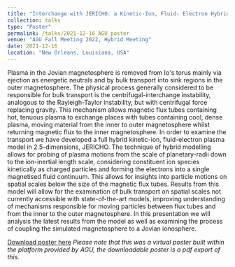 ```yaml
---
title: "Interchange with JERICHO: a Kinetic-Ion, Fluid- Electron Hybrid Plasma Model"
collection: talks
type: "Poster"
permalink: /talks/2021-12-16_AGU_poster
venue: "AGU Fall Meeting 2022, Hybrid Meeting"
date: 2021-12-16
location: "New Orleans, Louisiana, USA"
---
```


 Plasma in the Jovian magnetosphere is removed from Io's torus mainly via ejection as energetic neutrals and by bulk transport into sink regions in the outer magnetosphere. The physical process generally considered to be responsible for bulk transport is the centrifugal-interchange instability, analogous to the Rayleigh-Taylor instability, but with centrifugal force replacing gravity. This mechanism allows magnetic flux tubes containing hot, tenuous plasma to exchange places with tubes containing cool, dense plasma, moving material from the inner to outer magnetosphere whilst returning magnetic flux to the inner magnetosphere. In order to examine the transport we have developed a full hybrid kinetic-ion, fluid-electron plasma model in 2.5-dimensions, JERICHO. The technique of hybrid modelling allows for probing of plasma motions from the scale of planetary-radii down to the ion-inertial length scale, considering constituent ion species kinetically as charged particles and forming the electrons into a single magnetised fluid continuum. This allows for insights into particle motions on spatial scales below the size of the magnetic flux tubes. Results from this model will allow for the examination of bulk transport on spatial scales not currently accessible with state-of-the-art models, improving understanding of mechanisms responsible for moving particles between flux tubes and from the inner to the outer magnetosphere. In this presentation we will analysis the latest results from the model as well as examining the process of coupling the simulated magnetosphere to a Jovian ionosphere.

 [Download poster here](/files/AGU2021_Wiggs_Interchange_with_JERICHO.pdf) _Please note that this was a virtual poster built within the platform provided by AGU, the downloadable poster is a pdf export of this._

